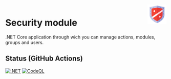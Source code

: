 <img src="https://github.com/gabriel-rodriguezcastellini/securityModule/blob/main/img/Defense.png" alt="Security module logo" title="securityModule" align="right" height="60" />

# Security module

.NET Core application through wich you can manage actions, modules, groups and users.

## Status (GitHub Actions)

[![.NET](https://github.com/gabriel-rodriguezcastellini/securityModule/actions/workflows/dotnet.yml/badge.svg)](https://github.com/gabriel-rodriguezcastellini/securityModule/actions/workflows/dotnet.yml) [![CodeQL](https://github.com/gabriel-rodriguezcastellini/securityModule/actions/workflows/codeql.yml/badge.svg)](https://github.com/gabriel-rodriguezcastellini/securityModule/actions/workflows/codeql.yml) 
